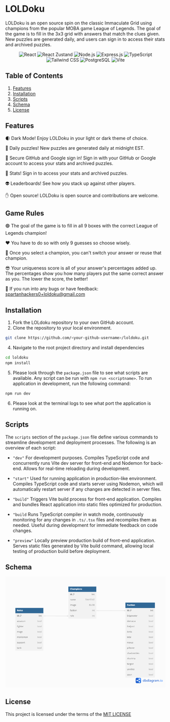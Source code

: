 # LOLDoku

LOLDoku is an open source spin on the classic Immaculate Grid using champions from the popular MOBA game League of Legends. The goal of the game is to fill in the 3x3 grid with answers that match the clues given. New puzzles are generated daily, and users can sign in to access their stats and archived puzzles.

<div align="center">
    <img src="https://img.shields.io/badge/react-%2320232a.svg?style=for-the-badge&logo=react&logoColor=%2361DAFB" alt="React">
    <img src="https://img.shields.io/badge/react%20zustand-%2320232a.svg?style=for-the-badge&logo=react&logoColor=%2361DAFB" alt="React Zustand">
    <img src="https://img.shields.io/badge/node.js-6DA55F?style=for-the-badge&logo=node.js&logoColor=white" alt="Node.js">
    <img src="https://img.shields.io/badge/express.js-%23404d59.svg?style=for-the-badge&logo=express&logoColor=%2361DAFB" alt="Express.js">
    <img src="https://img.shields.io/badge/typescript-%23007ACC.svg?style=for-the-badge&logo=typescript&logoColor=white" alt="TypeScript">
    <img src="https://img.shields.io/badge/tailwindcss-%2338B2AC.svg?style=for-the-badge&logo=tailwind-css&logoColor=white" alt="Tailwind CSS">
    <img src="https://img.shields.io/badge/postgres-%23316192.svg?style=for-the-badge&logo=postgresql&logoColor=white" alt="PostgreSQL">
    <img src="https://img.shields.io/badge/vite-%23646CFF.svg?style=for-the-badge&logo=vite&logoColor=white" alt="Vite">
</div>

## Table of Contents

1. [Features](#features)
2. [Installation](#installation)
3. [Scripts](#scripts)
4. [Schema](#schema)
5. [License](#license)

## Features

🌒 Dark Mode! Enjoy LOLDoku in your light or dark theme of choice.  

📆 Daily puzzles! New puzzles are generated daily at midnight EST.  

🔑 Secure GitHub and Google sign in! Sign in with your GitHub or Google account to access your stats and archived puzzles.  

📐 Stats! Sign in to access your stats and archived puzzles.  

👽 Leaderboards! See how you stack up against other players.  

✋ Open source! LOLDoku is open source and contributions are welcome.

## Game Rules

🟢 The goal of the game is to fill in all 9 boxes with the correct League of Legends champion!

❤️ You have to do so with only 9 guesses so choose wisely.

👀 Once you select a champion, you can't switch your answer or reuse that champion.

😎 Your uniqueness score is all of your answer's percentages added up. The percentages show you how many players put the same correct answer as you. The lower the score, the better!

🦟 If you run into any bugs or have feedback: [spartanhackers0+loldoku@gmail.com](mailto:spartanhackers0+loldoku@gmail.com)

## Installation

1. Fork the LOLdoku repository to your own GitHub account.
2. Clone the repository to your local environment.

```bash
git clone https://github.com/<your-github-username>/loldoku.git
```

4. Navigate to the root project directory and install dependencies

```bash
cd loldoku
npm install
```

5. Please look through the `package.json` file to see what scripts are available. Any script can be run with `npm run <scriptname>`. To run application in development, run the following command:

```bash
npm run dev
```

6. Please look at the terminal logs to see what port the application is running on.

## Scripts

The `scripts` section of the `package.json` file define various commands to streamline development and deployment processes. The following is an overview of each script:

- `"dev"`
  For development purposes. Compiles TypeScript code and concurrently runs Vite dev server for front-end and Nodemon for back-end. Allows for real-time reloading during development.

- `"start"`
  Used for running application in production-like environment. Compiles TypeScript code and starts server using Nodemon, which will automatically restart server if any changes are detected in server files.

- `"build"`
  Triggers Vite build process for front-end application. Compiles and bundles React application into static files optimized for production.

- `"build`
  Runs TypeScript compiler in watch mode, continuously monitoring for any changes in `.ts/.tsx` files and recompiles them as needed. Useful during development for immediate feedback on code changes.

- `"preview"`
  Locally preview production build of front-end application. Serves static files generated by Vite build command, allowing local testing of production build before deployment.

## Schema

![schema](./schema.png)

## License

This project is licensed under the terms of the [MIT LICENSE](./LICENSE)
